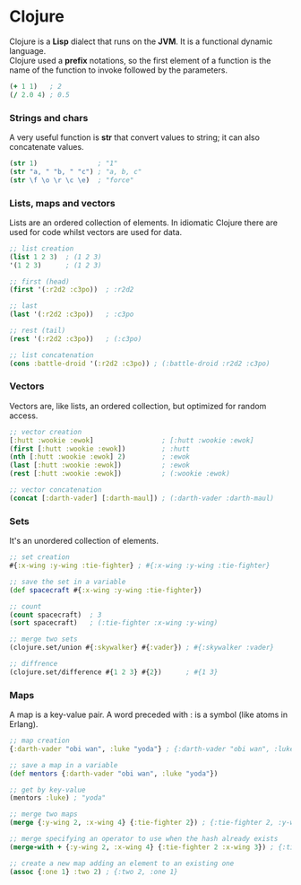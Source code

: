 # Clojure

Clojure is a **Lisp** dialect that runs on the **JVM**. It is a functional dynamic language.  
Clojure used a **prefix** notations, so the first element of a function is the name of the function to invoke followed by the parameters.
```clojure
(+ 1 1)   ; 2
(/ 2.0 4) ; 0.5
```

### Strings and chars
A very useful function is **str** that convert values to string; it can also concatenate values.
```clojure
(str 1)               ; "1"
(str "a, " "b, " "c") ; "a, b, c"
(str \f \o \r \c \e)  ; "force"
```

### Lists, maps and vectors
Lists are an ordered collection of elements. In idiomatic Clojure there are used for code whilst vectors are used for data.
```clojure
;; list creation
(list 1 2 3)  ; (1 2 3)
'(1 2 3)      ; (1 2 3)

;; first (head)
(first '(:r2d2 :c3po))  ; :r2d2

;; last
(last '(:r2d2 :c3po))   ; :c3po

;; rest (tail)
(rest '(:r2d2 :c3po))   ; (:c3po)

;; list concatenation
(cons :battle-droid '(:r2d2 :c3po)) ; (:battle-droid :r2d2 :c3po)
```

### Vectors
Vectors are, like lists, an ordered collection, but optimized for random access.
```clojure
;; vector creation
[:hutt :wookie :ewok]                 ; [:hutt :wookie :ewok]
(first [:hutt :wookie :ewok])         ; :hutt
(nth [:hutt :wookie :ewok] 2)         ; :ewok
(last [:hutt :wookie :ewok])          ; :ewok
(rest [:hutt :wookie :ewok])          ; (:wookie :ewok)

;; vector concatenation
(concat [:darth-vader] [:darth-maul]) ; (:darth-vader :darth-maul)
```

### Sets
It's an unordered collection of elements.
```clojure
;; set creation
#{:x-wing :y-wing :tie-fighter} ; #{:x-wing :y-wing :tie-fighter}

;; save the set in a variable
(def spacecraft #{:x-wing :y-wing :tie-fighter})

;; count
(count spacecraft)  ; 3
(sort spacecraft)   ; (:tie-fighter :x-wing :y-wing)

;; merge two sets
(clojure.set/union #{:skywalker} #{:vader}) ; #{:skywalker :vader}

;; diffrence
(clojure.set/difference #{1 2 3} #{2})      ; #{1 3}
```

### Maps
A map is a key-value pair. A word preceded with : is a symbol (like atoms in Erlang).
```clojure
;; map creation
{:darth-vader "obi wan", :luke "yoda"} ; {:darth-vader "obi wan", :luke "yoda"}

;; save a map in a variable
(def mentors {:darth-vader "obi wan", :luke "yoda"})

;; get by key-value
(mentors :luke) ; "yoda"

;; merge two maps
(merge {:y-wing 2, :x-wing 4} {:tie-fighter 2}) ; {:tie-fighter 2, :y-wing 2, :x-wing 4}

;; merge specifying an operator to use when the hash already exists
(merge-with + {:y-wing 2, :x-wing 4} {:tie-fighter 2 :x-wing 3}) ; {:tie-fighter 2, :y-wing 2, :x-wing 7}

;; create a new map adding an element to an existing one
(assoc {:one 1} :two 2) ; {:two 2, :one 1}
```
